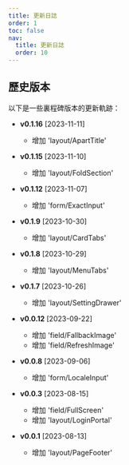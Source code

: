 ```yaml
---
title: 更新日誌
order: 1
toc: false
nav:
  title: 更新日誌
  order: 10
---
```


## 歷史版本

以下是一些裏程碑版本的更新軌跡：

  - **v0.1.16** [2023-11-11]
    - 增加 'layout/ApartTitle'

  - **v0.1.15** [2023-11-10]
    - 增加 'layout/FoldSection'

  - **v0.1.12** [2023-11-07]
    - 增加 'form/ExactInput'

  - **v0.1.9** [2023-10-30]
    - 增加 'layout/CardTabs'

  - **v0.1.8** [2023-10-29]
    - 增加 'layout/MenuTabs'

  - **v0.1.7** [2023-10-26]
    - 增加 'layout/SettingDrawer'

  - **v0.0.12** [2023-09-22]
    - 增加 'field/FallbackImage'
    - 增加 'field/RefreshImage'

  - **v0.0.8** [2023-09-06]
    - 增加 'form/LocaleInput'

  - **v0.0.3** [2023-08-15]
    - 增加 'field/FullScreen'
    - 增加 'layout/LoginPortal'

  - **v0.0.1** [2023-08-13]
    - 增加 'layout/PageFooter'
